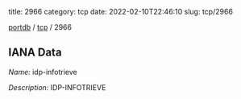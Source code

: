 title: 2966
category: tcp
date: 2022-02-10T22:46:10
slug: tcp/2966

[portdb](/) / [tcp](/category/tcp.html) / 2966


## IANA Data

_Name:_ idp-infotrieve

_Description:_ IDP-INFOTRIEVE

